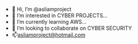- 👋 Hi, I’m @asliamproject
- 👀 I’m interested in CYBER PROJECTS...
- 🌱 I’m currently learning AWS...
- 💞️ I’m looking to collaborate on CYBER SECURITY
- 📫asliamproject@hotmail.com

<!---
asliamproject/asliamproject is a ✨ special ✨ repository because its `README.md` (this file) appears on your GitHub profile.
You can click the Preview link to take a look at your changes.
--->
